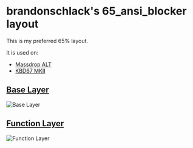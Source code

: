 # brandonschlack's 65_ansi_blocker layout

This is my preferred 65% layout.

It is used on:

* [Massdrop ALT](https://github.com/qmk/qmk_firmware/tree/master/keyboards/massdrop/alt)     
* [KBD67 MKII](https://github.com/qmk/qmk_firmware/tree/master/keyboards/kbdfans/kbd67/mkiirgb)  

## [Base Layer](http://www.keyboard-layout-editor.com/#/gists/a820c8629394f8f4c3943e6ee518d9a8)
![Base Layer](https://i.imgur.com/gPxDZl7.jpg)

## [Function Layer](http://www.keyboard-layout-editor.com/#/gists/8ca73a6d3bec8ce736f5db60edf31dcf)
![Function Layer](https://i.imgur.com/gNKHgWa.jpg)

